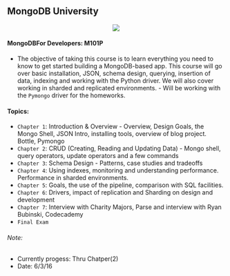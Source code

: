 ## MongoDB University

<p align = "center">
<img src = "http://cdn.rancher.com/wp-content/uploads/2016/01/26001728/mongodb-logo.png">
</p>

#### MongoDBFor Developers: M101P
- The objective of taking this course is to learn everything you need to know to get started building a MongoDB-based app. This course will go over basic installation, JSON, schema design, querying, insertion of data, indexing and working with the Python driver. We will also cover working in sharded and replicated environments. - Will be working with the `Pymongo` driver for the homeworks.  

#### Topics:

- `Chapter 1`: Introduction & Overview - Overview, Design Goals, the Mongo Shell, JSON Intro, installing tools, overview of blog project. Bottle, Pymongo
- `Chapter 2`: CRUD (Creating, Reading and Updating Data) - Mongo shell, query operators, update operators and a few commands
- `Chapter 3`: Schema Design - Patterns, case studies and tradeoffs
- `Chapter 4`: Using indexes, monitoring and understanding performance. Performance in sharded environments.
- `Chapter 5`: Goals, the use of the pipeline, comparison with SQL facilities.
- `Chapter 6`: Drivers, impact of replication and Sharding on design and development
- `Chapter 7`: Interview with Charity Majors, Parse and interview with Ryan Bubinski, Codecademy
- `Final Exam`


###### Note:
  - Currently progess: Thru Chatper(2) 
  - Date: 6/3/16
